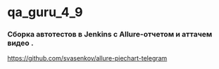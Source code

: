 # qa_guru_4_9

### Сборка автотестов в Jenkins с Allure-отчетом и аттачем видео .

https://github.com/svasenkov/allure-piechart-telegram